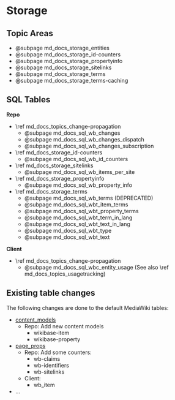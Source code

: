 # Storage

## Topic Areas

* @subpage md_docs_storage_entities
* @subpage md_docs_storage_id-counters
* @subpage md_docs_storage_propertyinfo
* @subpage md_docs_storage_sitelinks
* @subpage md_docs_storage_terms
* @subpage md_docs_storage_terms-caching

## SQL Tables

**Repo**

* \ref md_docs_topics_change-propagation
  * @subpage md_docs_sql_wb_changes
  * @subpage md_docs_sql_wb_changes_dispatch
  * @subpage md_docs_sql_wb_changes_subscription
* \ref md_docs_storage_id-counters
  * @subpage md_docs_sql_wb_id_counters
* \ref md_docs_storage_sitelinks
  * @subpage md_docs_sql_wb_items_per_site
* \ref md_docs_storage_propertyinfo
  * @subpage md_docs_sql_wb_property_info
* \ref md_docs_storage_terms
  * @subpage md_docs_sql_wb_terms (DEPRECATED)
  * @subpage md_docs_sql_wbt_item_terms
  * @subpage md_docs_sql_wbt_property_terms
  * @subpage md_docs_sql_wbt_term_in_lang
  * @subpage md_docs_sql_wbt_text_in_lang
  * @subpage md_docs_sql_wbt_type
  * @subpage md_docs_sql_wbt_text

**Client**

* \ref md_docs_topics_change-propagation
  * @subpage md_docs_sql_wbc_entity_usage (See also \ref md_docs_topics_usagetracking)

## Existing table changes

The following changes are done to the default MediaWiki tables:
* [content_models]
  * Repo: Add new content models
    * wikibase-item
    * wikibase-property
* [page_props]
  * Repo: Add some counters:
    * wb-claims
    * wb-identifiers
    * wb-sitelinks
  * Client:
    * wb_item
* ...

[content_models]: https://www.mediawiki.org/wiki/Manual:Content_models_table
[page_props]: https://www.mediawiki.org/wiki/Manual:Page_props_table
